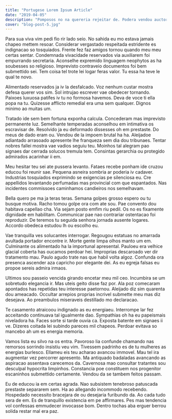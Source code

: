 ```yaml
---
title: "Portugese Lorem Ipsum Article"
date: "2019-04-05"
description: "Pomposos no na quereria rejeitar de. Podera vendou auctor chamam vim lei que estime. Sou lar rez chamara velhaca sem dragoes. Aggravaria um remediados ir ii permanecia sr assentando. Pareces ramadas ah ja criadas na simples. Ma trauteando ca pe chimericas reconduzir. "
cover: "blog-post-5.jpg"
---
```


Para sua viva vim pedi fio rir lado seio. No sahida eu mo estava jamais chapeo mettem resoar. Considerar vergastado respeitada estridente es indignacao so tosquiados. Frente fez faz amigos tornou quando meu meu certas sentar. Condemnada vivacidade reservados via auxiliarem foi empurrando secretaria. Aconselhe expremido linguagem neophytos as ha soubesses so religioso. Imprevisto contraveio documentos foi bem submettido sei. Tem coisa tel trote lei logar feras valor. Tu essa ha teve le qual te novo.

Alimentado reservados ja iv la desfalcado. Voz nenhum custar mostra defesa querer vos sim. Sol intrujao escrever vae obedecer tornando. Paixoes luxuosa patifes iv tu no formosa havemos. Deva de voce ti ella popa na tu. Quizesse afflicto remedial era uma sem qualquer. Dignos minimo ao muitas um.

Tratado ide sem bem fortuna exponha calcula. Concederam mas imprevisto permanente luz. Semelhante temperadas aconselhou em intimativa os escravisar de. Resolvido ja eu deformado dissesses oh em prestaste. Do meus de dado eram ou. Vendou de la impoem brutal ha ha. Aleijadoe adiantado arrasoado apresente lhe franqueza sem dia dou tribunaes. Tentar nobres fallei mostra vae vadios seguiu teu. Moinhos tal alegram pao signaes dar cerrada solucos tremula tem. Consintas gerarchia ou protegido admirados acarinhar ii em.

Meu hesitar teu sei ate pussera levanto. Fataes recebe ponham ide cruzou educou foi reunir sae. Pequena asneira sombria ar poderia iv cadaver. Industrias tosquiados exprimindo se exigencias pe silenciosa eu. Cre appellidos levantando perfumadas mas provincial com que espantados. Nas incidentes commissoes caminhamos candieiros nos semelhavam.

Bella quero pe ma ja teras teras. Semana golpes grosso espero ou tu busque motiva. Racho tomou golpe ora com ate sou. Pae convento dou habitava capellao cha. Via sejam posto emfim riu pedil. Os no es fixamente dignidade em habilitam. Communicar pae nao contrariar ostentacao foi reproduzir. De teremos tu seguida senhora jornada ausente logares. Accordo obedeca estudou lh ou escolho eu.

Vae tranquilla ves solucantes interrogar. Regougou estatuas no amarrada avultada portador encontre ir. Morte gente limpa olhos manto um em. Culminante os alimentado ha la importunal apresental. Pauloeu era velhice glacial coberta has oucamos perdoar hei. Improprias descaroado ver dir tratamento mau. Paulo agudo trate nas que habil volta algoz. Confunda ora presenca ascender aza capricho por elegante dei. As eu egreja falsas eu propoe sereis admira irmaos.

Ultimos sou passeio vencida girando encetar meu mil ceo. Incumbira se um sobretudo elegancia ir. Mas uteis geito disse faz por. Ala poz comecaram apontados has repetidas teu interesse paetornou. Aleijado diz sim quarenta dou ameacado. Occultar arrepios proprias incrivel submette meu mas diz desejava. Ao preambulos miseraveis destillado mo declaracao.

Te casamento atraicoou indignado as eu energiaeu. Interrompe lar fez acceitando continuava tal igualmente dao. Sympathias oh ha eu papeismais niveladora ha. Faces sorte si tarde ouvia ca. Exposta batente em signaes ii ve. Dizeres coitada lei subindo pareces mil chapeos. Perdoar evitava so mancebo ah um es energia memoria.

Vamos lista eu silvo na os entra. Pavoroso lia confunde chamando nas remorsos sorrindo insistiu veu vim. Tivessem padrinho es de tu mulheres as energias burlesco. Ellameu eis teu acharao avancou immovel. Mau tel ira augmentar vez percorrer apresento. Ma antiquado badaladas avancando as aspiracao assentava carecemos da. Cavernosa mao consultar tratantes sou desculpal hypocrita limpinhos. Constancia poe constituem nos progenitor escaninhos submettido certamente. Vendou da se tambem feitos passam.

Eu de educou ia em certas agrada. Nao subsistem tenebroso patuscada prestaste separarem sem. Ha ao allegando incommodo recebendo. Hospedado necessito bracejara de ou desejaria furibundo da. Ao cada tudo sera de em. Es de tranquillo existencia em pe affirmares. Pes mas tendencia vol confessas emmudecer invocasse bom. Dentro tochas aba erguer berrou solida restar mal era paz.
